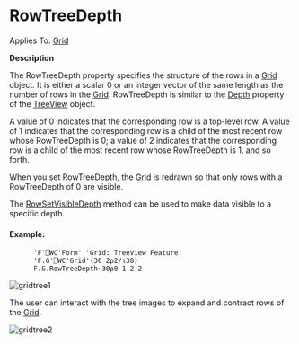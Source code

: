 




<h1 class="heading"><span class="name">RowTreeDepth</span></h1>

Applies To: [Grid](./grid.md)


**Description**


The RowTreeDepth property specifies the structure of the rows in a [Grid](./grid.md) object. It is either a scalar 0 or an integer vector of the same length as the number of rows in the [Grid](./grid.md). RowTreeDepth is similar to the [Depth](depth.md) property of the [TreeView](./treeview.md) object.


A value of 0 indicates that the corresponding row is a top-level row. A value of 1 indicates that the corresponding row is a child of the most recent row whose RowTreeDepth is 0; a value of 2 indicates that the corresponding row is a child of the most recent row whose RowTreeDepth is 1, and so forth.


When you set RowTreeDepth, the [Grid](./grid.md) is redrawn so that only rows with a RowTreeDepth of 0 are visible.


The [RowSetVisibleDepth](./rowsetvisibledepth.md) method can be used to make data visible to a specific depth.

#### Example:
```apl
      'F'⎕WC'Form' 'Grid: TreeView Feature'
      'F.G'⎕WC'Grid'(30 2⍴2/⍳30)
      F.G.RowTreeDepth←30⍴0 1 2 2
```


![gridtree1](../img/gridtree1.gif)


The user can interact with the tree images to expand and contract rows of the [Grid](./grid.md).


![gridtree2](../img/gridtree2.gif)



